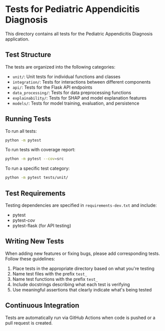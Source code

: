 # Tests for Pediatric Appendicitis Diagnosis

This directory contains all tests for the Pediatric Appendicitis Diagnosis application.

## Test Structure

The tests are organized into the following categories:

- `unit/`: Unit tests for individual functions and classes
- `integration/`: Tests for interactions between different components
- `api/`: Tests for the Flask API endpoints
- `data_processing/`: Tests for data preprocessing functions
- `explainability/`: Tests for SHAP and model explanation features
- `models/`: Tests for model training, evaluation, and persistence

## Running Tests

To run all tests:

```bash
python -m pytest
```

To run tests with coverage report:

```bash
python -m pytest --cov=src
```

To run a specific test category:

```bash
python -m pytest tests/unit/
```

## Test Requirements

Testing dependencies are specified in `requirements-dev.txt` and include:
- pytest
- pytest-cov
- pytest-flask (for API testing)

## Writing New Tests

When adding new features or fixing bugs, please add corresponding tests. Follow these guidelines:

1. Place tests in the appropriate directory based on what you're testing
2. Name test files with the prefix `test_`
3. Name test functions with the prefix `test_`
4. Include docstrings describing what each test is verifying
5. Use meaningful assertions that clearly indicate what's being tested

## Continuous Integration

Tests are automatically run via GitHub Actions when code is pushed or a pull request is created.
